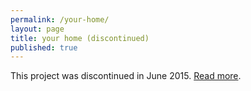 ```yaml
---
permalink: /your-home/
layout: page
title: your home (discontinued)
published: true
---
```


This project was discontinued in June 2015. [Read more](http://talk.cregox.com/t/the-making-of-your-home/7491/6?u=cawas).

